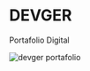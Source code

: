 # DEVGER
Portafolio Digital

![devger portafolio](https://user-images.githubusercontent.com/12371674/119413420-f29dbb00-bcc3-11eb-832f-71ac3522277a.jpg)
